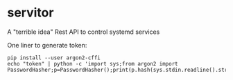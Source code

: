 # servitor
A "terrible idea" Rest API to control systemd services

One liner to generate token:
```shell
pip install --user argon2-cffi
echo "token" | python -c 'import sys;from argon2 import PasswordHasher;p=PasswordHasher();print(p.hash(sys.stdin.readline().strip()))'
```
